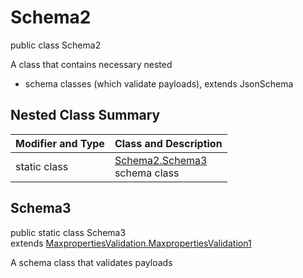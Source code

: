 # Schema2
public class Schema2

A class that contains necessary nested
- schema classes (which validate payloads), extends JsonSchema

## Nested Class Summary
| Modifier and Type | Class and Description |
| ----------------- | ---------------------- |
| static class | [Schema2.Schema3](#schema3)<br> schema class |

## Schema3
public static class Schema3<br>
extends [MaxpropertiesValidation.MaxpropertiesValidation1](../../../../../../components/schemas/MaxpropertiesValidation.md#maxpropertiesvalidation1)

A schema class that validates payloads
